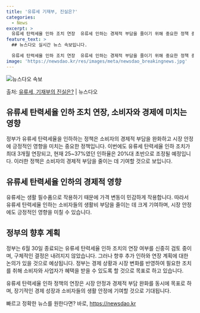 ```yaml
---
title: '유류세 기재부, 진실은?'
categories:
  - News
excerpt: >
  유류세 탄력세율 인하 조치 연장  유류세 인하는 경제적 부담을 줄이기 위해 중요한 정책 중 하나입니다. 이번…
feature_text: >
  ## 뉴스다오 실시간 뉴스 속보입니다.

  유류세 탄력세율 인하 조치 연장  유류세 인하는 경제적 부담을 줄이기 위해 중요한 정책 중 하나입니다. 이번…
image: 'https://newsdao.kr/res/images/meta/newsdao_breakingnews.jpg'
---
```


![뉴스다오 속보](https://newsdao.kr/res/images/meta/newsdao_breakingnews.jpg)

<p>출처: <a href="https://newsdao.kr/4210" rel="dofollow">유류세, 기재부의 진실은?</a> | 뉴스다오</p>

## 유류세 탄력세율 인하 조치 연장, 소비자와 경제에 미치는 영향

정부가 유류세 탄력세율을 인하하는 정책은 소비자의 경제적 부담을 완화하고 시장 안정에 긍정적인 영향을 미치는 중요한 정책입니다. 이번에도 유류세 탄력세율 인하 조치가 최대 3개월 연장되고, 현재 25~37%였던 인하율은 20%대 초반으로 조정될 예정입니다. 이러한 정책은 소비자의 경제적 부담을 줄이는 데 기여할 것으로 보입니다.

## 유류세 탄력세율 인하의 경제적 영향

유류세는 생활 필수품으로 작용하기 때문에 가격 변동이 민감하게 작용합니다. 따라서 유류세 탄력세율 인하는 소비자들의 생활비 부담을 줄이는 데 크게 기여하며, 시장 안정에도 긍정적인 영향을 미칠 수 있습니다.

## 정부의 향후 계획

정부는 6월 30일 종료되는 유류세 탄력세율 인하 조치의 연장 여부를 신중히 검토 중이며, 구체적인 결정은 내려지지 않았습니다. 그러나 향후 추가 인하와 연장 계획에 대한 논의가 있을 것으로 예상됩니다. 정부는 경제 상황과 시장 변화를 반영하여 필요한 조치를 취해 소비자와 사업자가 혜택을 받을 수 있도록 할 것으로 목표로 하고 있습니다.

유류세 탄력세율 인하 정책의 연장은 시장 안정과 경제적 부담 완화를 동시에 목표로 하며, 장기적인 경제 성장과 소비자들의 생활 안정에 기여할 것으로 기대됩니다.

빠르고 정확한 뉴스를 원한다면? 바로, <a href="https://newsdao.kr" rel="dofollow">https://newsdao.kr</a>


